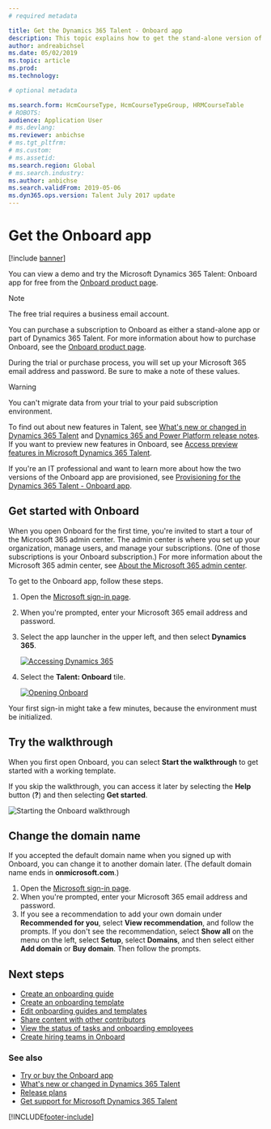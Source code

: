 ```yaml
---
# required metadata

title: Get the Dynamics 365 Talent - Onboard app
description: This topic explains how to get the stand-alone version of the Microsoft Dynamics 365 Talent - Onboard app or the version that includes the Comprehensive Hiring Add-On.
author: andreabichsel
ms.date: 05/02/2019
ms.topic: article
ms.prod:
ms.technology:

# optional metadata

ms.search.form: HcmCourseType, HcmCourseTypeGroup, HRMCourseTable
# ROBOTS:
audience: Application User
# ms.devlang:
ms.reviewer: anbichse
# ms.tgt_pltfrm:
# ms.custom:
# ms.assetid:
ms.search.region: Global
# ms.search.industry:
ms.author: anbichse
ms.search.validFrom: 2019-05-06
ms.dyn365.ops.version: Talent July 2017 update
---
```


# Get the Onboard app

[!include [banner](includes/banner.md)]

You can view a demo and try the Microsoft Dynamics 365 Talent: Onboard app for free from the [Onboard product page](https://dynamics.microsoft.com/talent/onboard/).

> [!NOTE]
> The free trial requires a business email account.

You can purchase a subscription to Onboard as either a stand-alone app or part of Dynamics 365 Talent. For more information about how to purchase Onboard, see the [Onboard product page](https://dynamics.microsoft.com/talent/onboard/).

During the trial or purchase process, you will set up your Microsoft 365 email address and password. Be sure to make a note of these values.

> [!WARNING]
> You can't migrate data from your trial to your paid subscription environment. <!--Reviewers: please verify.-->

To find out about new features in Talent, see [What's new or changed in Dynamics 365 Talent](./whats-new.md) and [Dynamics 365 and Power Platform release notes](/business-applications-release-notes/index). If you want to preview new features in Onboard, see [Access preview features in Microsoft Dynamics 365 Talent](./access-preview-feature.md).

If you're an IT professional and want to learn more about how the two versions of the Onboard app are provisioned, see [Provisioning for the Dynamics 365 Talent - Onboard app](./modular-app-tech-faq.md).

## Get started with Onboard

When you open Onboard for the first time, you're invited to start a tour of the Microsoft 365 admin center. The admin center is where you set up your organization, manage users, and manage your subscriptions. (One of those subscriptions is your Onboard subscription.) For more information about the Microsoft 365 admin center, see [About the Microsoft 365 admin center](/office365/admin/admin-overview/about-the-admin-center).

To get to the Onboard app, follow these steps.

1. Open the [Microsoft sign-in page](https://portal.office.com/).
2. When you're prompted, enter your Microsoft 365 email address and password.
3. Select the app launcher in the upper left, and then select **Dynamics 365**.

    [![Accessing Dynamics 365](./media/onboard-start-dynamics365.png)](./media/onboard-start-dynamics365.png)

4. Select the **Talent: Onboard** tile.

    [![Opening Onboard](./media/onboard-start-onboard.png)](./media/onboard-start-onboard.png)

Your first sign-in might take a few minutes, because the environment must be initialized.

## Try the walkthrough

When you first open Onboard, you can select **Start the walkthrough** to get started with a working template.

If you skip the walkthrough, you can access it later by selecting the **Help** button (**?**) and then selecting **Get started**.

![[Starting the Onboard walkthrough](./media/onboard-start-walkthrough.png)](./media/onboard-start-walkthrough.png)

## Change the domain name

If you accepted the default domain name when you signed up with Onboard, you can change it to another domain later. (The default domain name ends in **onmicrosoft.com**.)

1. Open the [Microsoft sign-in page](https://portal.office.com/).
2. When you're prompted, enter your Microsoft 365 email address and password.
3. If you see a recommendation to add your own domain under **Recommended for you**, select **View recommendation**, and follow the prompts. If you don't see the recommendation, select **Show all** on the menu on the left, select **Setup**, select **Domains**, and then select either **Add domain** or **Buy domain**. Then follow the prompts.

## Next steps

- [Create an onboarding guide](./onboard-create-guide.md)
- [Create an onboarding template](./onboard-create-template.md)
- [Edit onboarding guides and templates](./onboard-edit-guides-templates.md)
- [Share content with other contributors](./onboard-share-template.md)
- [View the status of tasks and onboarding employees](./onboard-view-status.md)
- [Create hiring teams in Onboard](./onboard-create-team.md)

### See also

- [Try or buy the Onboard app](https://dynamics.microsoft.com/talent/onboard/)
- [What's new or changed in Dynamics 365 Talent](./whats-new.md)
- [Release plans](/business-applications-release-notes/index)
- [Get support for Microsoft Dynamics 365 Talent](./talent-support.md)


[!INCLUDE[footer-include](../includes/footer-banner.md)]

